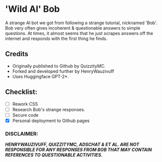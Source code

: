 # 'Wild Al' Bob
A strange AI bot we got from following a strange tutorial, nicknamed 'Bob'.
Bob very often gives incoherent & questionable answers to simple questions. 
At times, it almost seems that he just scrapes answers off the internet and responds with the first thing he finds.

## Credits
- Originally published to Github by QuizzityMC.
- Forked and developed further by HenryWauzivuff
- Uses Huggingface GPT-2*.

## Checklist:
- [ ] Rework CSS
- [ ] Research Bob's strange responses.
- [ ] Secure code
- [x] Personal deployment to Github pages

### DISCLAIMER: 
***HENRYWAUZIVUFF, QUIZZITYMC, ADSCHAT & ET AL. ARE NOT RESPONSIBLE FOR ANY RESPONSES FROM BOB THAT MAY CONTAIN REFERENCES TO QUESTIONABLE ACTIVITIES.***
